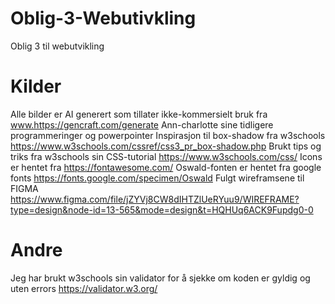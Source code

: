 # Oblig-3-Webutivkling
 Oblig 3 til webutvikling


# Kilder
Alle bilder er AI generert som tillater ikke-kommersielt bruk fra www.https://gencraft.com/generate
Ann-charlotte sine tidligere programmeringer og powerpointer
Inspirasjon til box-shadow fra w3schools https://www.w3schools.com/cssref/css3_pr_box-shadow.php
Brukt tips og triks fra w3schools sin CSS-tutorial https://www.w3schools.com/css/
Icons er hentet fra https://fontawesome.com/
Oswald-fonten er hentet fra google fonts https://fonts.google.com/specimen/Oswald
Fulgt wireframsene til FIGMA https://www.figma.com/file/jZYVj8CW8dIHTZlUeRYuu9/WIREFRAME?type=design&node-id=13-565&mode=design&t=HQHUq6ACK9Fupdg0-0


# Andre
Jeg har brukt w3schools sin validator for å sjekke om koden er gyldig og uten errors https://validator.w3.org/